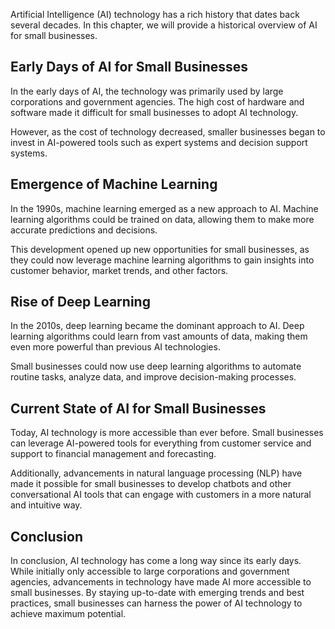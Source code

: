 
Artificial Intelligence (AI) technology has a rich history that dates back several decades. In this chapter, we will provide a historical overview of AI for small businesses.

Early Days of AI for Small Businesses
-------------------------------------

In the early days of AI, the technology was primarily used by large corporations and government agencies. The high cost of hardware and software made it difficult for small businesses to adopt AI technology.

However, as the cost of technology decreased, smaller businesses began to invest in AI-powered tools such as expert systems and decision support systems.

Emergence of Machine Learning
-----------------------------

In the 1990s, machine learning emerged as a new approach to AI. Machine learning algorithms could be trained on data, allowing them to make more accurate predictions and decisions.

This development opened up new opportunities for small businesses, as they could now leverage machine learning algorithms to gain insights into customer behavior, market trends, and other factors.

Rise of Deep Learning
---------------------

In the 2010s, deep learning became the dominant approach to AI. Deep learning algorithms could learn from vast amounts of data, making them even more powerful than previous AI technologies.

Small businesses could now use deep learning algorithms to automate routine tasks, analyze data, and improve decision-making processes.

Current State of AI for Small Businesses
----------------------------------------

Today, AI technology is more accessible than ever before. Small businesses can leverage AI-powered tools for everything from customer service and support to financial management and forecasting.

Additionally, advancements in natural language processing (NLP) have made it possible for small businesses to develop chatbots and other conversational AI tools that can engage with customers in a more natural and intuitive way.

Conclusion
----------

In conclusion, AI technology has come a long way since its early days. While initially only accessible to large corporations and government agencies, advancements in technology have made AI more accessible to small businesses. By staying up-to-date with emerging trends and best practices, small businesses can harness the power of AI technology to achieve maximum potential.
